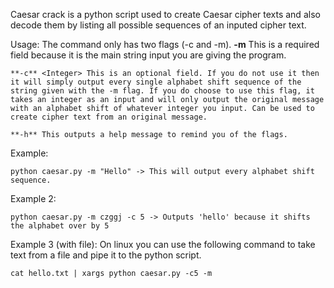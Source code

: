 Caesar crack is a python script used to create Caesar cipher texts and also decode them by listing all possible sequences of an inputed cipher text.

Usage:
	The command only has two flags (-c and -m).
	**-m** <String> This is a required field because it is the main string input you are giving the program.

	**-c** <Integer> This is an optional field. If you do not use it then it will simply output every single alphabet shift sequence of the string given with the -m flag. If you do choose to use this flag, it takes an integer as an input and will only output the original message with an alphabet shift of whatever integer you input. Can be used to create cipher text from an original message.

	**-h** This outputs a help message to remind you of the flags.

Example:
```
python caesar.py -m "Hello" -> This will output every alphabet shift sequence.
```
Example 2: 
```
python caesar.py -m czggj -c 5 -> Outputs 'hello' because it shifts the alphabet over by 5
```

Example 3 (with file):
On linux you can use the following command to take text from a file and pipe it to the python script.
```
cat hello.txt | xargs python caesar.py -c5 -m
```
